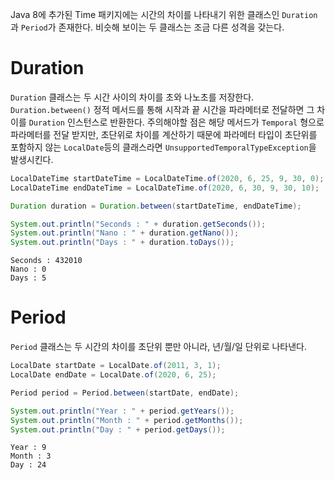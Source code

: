 Java 8에 추가된 Time 패키지에는 시간의 차이를 나타내기 위한 클래스인 `Duration`과 `Period`가 존재한다. 비슷해 보이는 두 클래스는 조금 다른 성격을 갖는다.

# Duration

`Duration` 클래스는 두 시간 사이의 차이를 초와 나노초를 저장한다. `Duration.between()` 정적 메서드를 통해 시작과 끝 시간을 파라메터로 전달하면 그 차이를 `Duration` 인스턴스로 반환한다. 주의해야할 점은 해당 메서드가 `Temporal` 형으로 파라메터를 전달 받지만, 초단위로 차이를 계산하기 때문에 파라메터 타입이 초단위를 포함하지 않는 `LocalDate`등의 클래스라면 `UnsupportedTemporalTypeException`을 발생시킨다.

```java
LocalDateTime startDateTime = LocalDateTime.of(2020, 6, 25, 9, 30, 0);
LocalDateTime endDateTime = LocalDateTime.of(2020, 6, 30, 9, 30, 10);

Duration duration = Duration.between(startDateTime, endDateTime);

System.out.println("Seconds : " + duration.getSeconds());
System.out.println("Nano : " + duration.getNano());
System.out.println("Days : " + duration.toDays());
```
```terminal
Seconds : 432010
Nano : 0
Days : 5
```

# Period

`Period` 클래스는 두 시간의 차이를 초단위 뿐만 아니라, 년/월/일 단위로 나타낸다.

```java
LocalDate startDate = LocalDate.of(2011, 3, 1);
LocalDate endDate = LocalDate.of(2020, 6, 25);

Period period = Period.between(startDate, endDate);

System.out.println("Year : " + period.getYears());
System.out.println("Month : " + period.getMonths());
System.out.println("Day : " + period.getDays());
```
```terminal
Year : 9
Month : 3
Day : 24
```